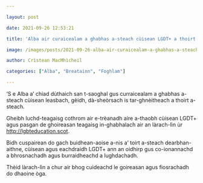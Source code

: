 ```yaml
---

layout: post

date: 2021-09-26 12:53:21

title: 'Alba air curaicealam a ghabhas a-steach cùisean LGDT+ a thoirt a-steach'

image: /images/posts/2021-09-26-alba-air-curaicealam-a-ghabhas-a-steach-cuisean-lgdt-a-thoirt-a-steach.webp

author: Crìstean MacMhìcheil

categories: ["Alba", "Breatainn", "Foghlam"]

---
```


‘S e Alba a’ chiad dùthaich san t-saoghal gus curraicealam a ghabhas a-steach cùisean leasbach, gèidh, dà-sheòrsach is tar-ghnèitheach a thoirt a-steach.

Gheibh luchd-teagaisg cothrom air e-trèanadh aire a-thaobh cùisean LGDT+ agus pasgan de ghoireasan teagaisg in-ghabhalach air an làrach-lìn ùr <http://lgbteducation.scot>.

Bidh cuspairean do gach buidhean-aoise a-nis a’ toirt a-steach dearbhan-aithne, cùisean agus eachdraidh LGDT+ ann an oidhirp gus co-ionannachd a bhrosnachadh agus burraidheachd a lughdachadh.

Thèid làrach-lìn a chur air bhog cuideachd le goireasan agus fiosrachadh do dhaoine òga.
